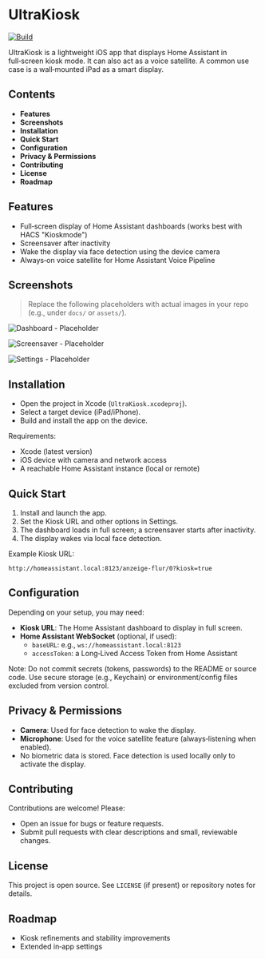 # UltraKiosk

[![Build](https://github.com/mirkosertic/UltraKiosk/actions/workflows/build.yaml/badge.svg)](https://github.com/mirkosertic/UltraKiosk/actions/workflows/build.yaml)

UltraKiosk is a lightweight iOS app that displays Home Assistant in full‑screen kiosk mode. It can also act as a voice satellite. A common use case is a wall‑mounted iPad as a smart display.

## Contents
- **Features**
- **Screenshots**
- **Installation**
- **Quick Start**
- **Configuration**
- **Privacy & Permissions**
- **Contributing**
- **License**
- **Roadmap**

## Features
- Full‑screen display of Home Assistant dashboards (works best with HACS "Kioskmode")
- Screensaver after inactivity
- Wake the display via face detection using the device camera
- Always‑on voice satellite for Home Assistant Voice Pipeline

## Screenshots
> Replace the following placeholders with actual images in your repo (e.g., under `docs/` or `assets/`).

![Dashboard - Placeholder](https://via.placeholder.com/1200x800?text=Dashboard+Screenshot)

![Screensaver - Placeholder](https://via.placeholder.com/1200x800?text=Screensaver+Screenshot)

![Settings - Placeholder](https://via.placeholder.com/1200x800?text=Settings+Screenshot)

## Installation
- Open the project in Xcode (`UltraKiosk.xcodeproj`).
- Select a target device (iPad/iPhone).
- Build and install the app on the device.

Requirements:
- Xcode (latest version)
- iOS device with camera and network access
- A reachable Home Assistant instance (local or remote)

## Quick Start
1. Install and launch the app.
2. Set the Kiosk URL and other options in Settings.
3. The dashboard loads in full screen; a screensaver starts after inactivity.
4. The display wakes via local face detection.

Example Kiosk URL:
```
http://homeassistant.local:8123/anzeige-flur/0?kiosk=true
```

## Configuration
Depending on your setup, you may need:

- **Kiosk URL**: The Home Assistant dashboard to display in full screen.
- **Home Assistant WebSocket** (optional, if used):
  - `baseURL`: e.g., `ws://homeassistant.local:8123`
  - `accessToken`: a Long‑Lived Access Token from Home Assistant

Note: Do not commit secrets (tokens, passwords) to the README or source code. Use secure storage (e.g., Keychain) or environment/config files excluded from version control.

## Privacy & Permissions
- **Camera**: Used for face detection to wake the display.
- **Microphone**: Used for the voice satellite feature (always‑listening when enabled).
- No biometric data is stored. Face detection is used locally only to activate the display.

## Contributing
Contributions are welcome! Please:
- Open an issue for bugs or feature requests.
- Submit pull requests with clear descriptions and small, reviewable changes.

## License
This project is open source. See `LICENSE` (if present) or repository notes for details.

## Roadmap
- Kiosk refinements and stability improvements
- Extended in‑app settings
 
